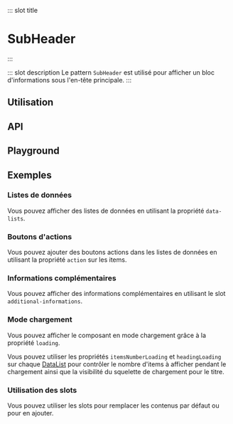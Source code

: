 ::: slot title
# SubHeader
:::

::: slot description
Le pattern `SubHeader` est utilisé pour afficher un bloc d'informations sous l'en-tête principale.
:::

## Utilisation

<DocExample
  eager
  file="patterns/sub-header/examples/sub-header"
/>

## API

<DocApi
  :value="['SubHeader']"
  :api="{
    SubHeader: {
      props: [
        {
          name: 'hide-back-btn',
          type: 'boolean',
          value: 'false',
          description: 'Masque le bouton de retour.'
        },
        {
          name: 'back-btn-text',
          value: '\'Retour\'',
          type: 'string',
          description: 'Le texte du bouton retour.'
        },
        {
          name: 'title-text',
          type: 'string',
          value: 'undefined',
          description: 'Le texte du titre.'
        },
        {
          name: 'sub-title-text',
          value: 'undefined',
          type: 'string',
          description: 'Le texte du sous-titre.'
        },
        {
          name: 'data-lists',
          value: 'undefined',
          type: 'DataListsItem[]',
          description: 'Liste des composants `DataList` en mode colonne.'
        },
        {
          name: 'loading',
          value: 'false',
          type: 'boolean',
          description: 'Affiche un état de chargement.'
        }
      ],
      slots: [
        {
          name: 'back-btn',
          description: 'Slot pour remplacer le bouton retour.'
        },
        {
          name: 'title',
          description: 'Slot pour remplacer le titre.'
        },
        {
          name: 'sub-title',
          description: 'Slot pour remplacer le sous-titre.'
        },
        {
          name: 'right-content',
          description: 'Slot pour remplacer le contenu situé à droite.'
        },
        {
          name: 'additional-informations',
          description: 'Slot pour ajouter des informations complémentaires.'
        }
      ],
      events: [
        {
          name: 'click:list-item',
          description: 'Événement émis lorsque l\'utilisateur clique sur un bouton d\'une liste.',
          value: '{\n	dataListIndex: number,\n	itemIndex: number\n}'
        },
        {
          name: 'back',
          description: 'Événement émis lorsque l\'utilisateur clique sur le bouton retour.'
        }
      ]
    }
  }"
/>

## Playground

<DocExample file="patterns/sub-header/examples/sub-header-playground" />

## Exemples

### Listes de données

Vous pouvez afficher des listes de données en utilisant la propriété `data-lists`.

<DocExample file="patterns/sub-header/examples/sub-header-data-lists" />

### Boutons d'actions

Vous pouvez ajouter des boutons actions dans les listes de données en utilisant la propriété `action` sur les items.

<DocExample file="patterns/sub-header/examples/sub-header-action" />

### Informations complémentaires

Vous pouvez afficher des informations complémentaires en utilisant le slot `additional-informations`.

<DocExample file="patterns/sub-header/examples/sub-header-additional-infos" />

### Mode chargement

Vous pouvez afficher le composant en mode chargement grâce à la propriété `loading`.

<DocInfo>

Vous pouvez utiliser les propriétés `itemsNumberLoading` et `headingLoading` sur chaque [DataList](../../elements/data-list/README.md) pour contrôler le nombre d'items à afficher pendant le chargement ainsi que la visibilité du squelette de chargement pour le titre.

</DocInfo>


<DocExample file="patterns/sub-header/examples/sub-header-loading" />

### Utilisation des slots

Vous pouvez utiliser les slots pour remplacer les contenus par défaut ou pour en ajouter.

<DocExample file="patterns/sub-header/examples/sub-header-slots" />
